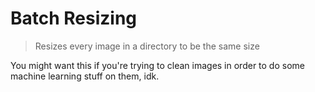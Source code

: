 # Batch Resizing

> Resizes every image in a directory to be the same size

You might want this if you're trying to clean images in order to do some machine learning stuff on them, idk.